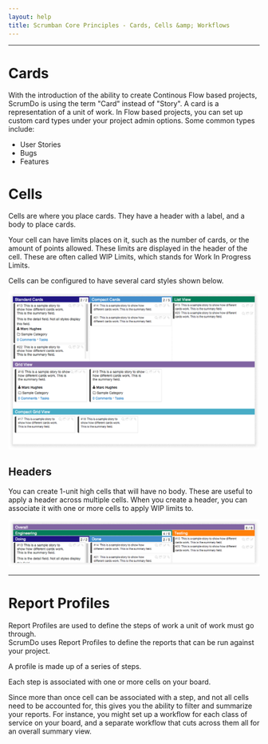 ```yaml
---
layout: help
title: Scrumban Core Principles - Cards, Cells &amp; Workflows
---
```


----

# Cards

With the introduction of the ability to create Continous Flow based projects, ScrumDo is using the term "Card" instead of "Story".  A card is a representation of a unit of work.  In Flow based projects, you can set up custom card types under your project admin options.  Some common types include:

* User Stories
* Bugs
* Features


# Cells

Cells are where you place cards. They have a header with a label, and a body to place cards.

Your cell can have limits places on it, such as the number of cards, or the amount of points allowed.  These limits are displayed in the header of the cell.  These are often called WIP Limits, which stands for Work In Progress Limits.

Cells can be configured to have several card styles shown below.

![Cell Types](images/cell_types.png)


## Headers

You can create 1-unit high cells that will have no body.  These are useful to apply a header across multiple cells.  When you create a header, you can associate it with one or more cells to apply WIP limits to.

![Header Examples](images/header_examples.png)

----

# Report Profiles

Report Profiles are used to define the steps of work a unit of work must go through.  
ScrumDo uses Report Profiles to define the reports that can be run against your project.

A profile is made up of a series of steps.

Each step is associated with one or more cells on your board.

Since more than once cell can be associated with a step, 
and not all cells need to be accounted for, this gives you 
the ability to filter and summarize your reports.  For instance, 
you might set up a workflow for each class of service on your board, 
and a separate workflow that cuts across them all for an overall summary view.


